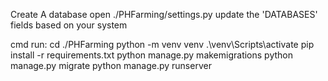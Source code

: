 Create A database
open ./PHFarming/settings.py
update the 'DATABASES' fields based on your system

cmd run:
cd ./PHFarming
python -m venv venv
.\venv\Scripts\activate
pip install -r requirements.txt
python manage.py makemigrations
python manage.py migrate
python manage.py runserver
